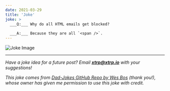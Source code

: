 ```yaml
---
date: 2021-03-29
title: 'Joke'
joke: >
  ___Q:___ Why do all HTML emails get blocked?
  
  ___A:___ Because they are all `<span />`.
---
```


![Joke Image](https://private.xtrp.io/projects/DailyDeveloperJokes/public_image_server/images/5e1259427b3da.png)

---
*Have a joke idea for a future post? Email **[xtrp@xtrp.io](mailto:xtrp@xtrp.io)** with your suggestions!*

*This joke comes from [Dad-Jokes GitHub Repo by Wes Bos](https://github.com/wesbos/dad-jokes) (thank you!), whose owner has given me permission to use this joke with credit.*

<!-- 
Joke text:
**Q:** Why do all HTML emails get blocked?

**A:** Because they are all `<span />`.
 -->

